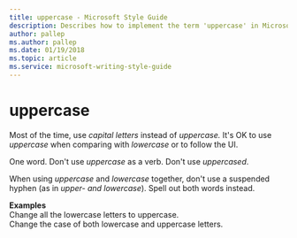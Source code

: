 ```yaml
---
title: uppercase - Microsoft Style Guide
description: Describes how to implement the term 'uppercase' in Microsoft content and provides examples of using 'uppercase' in content.
author: pallep
ms.author: pallep
ms.date: 01/19/2018
ms.topic: article
ms.service: microsoft-writing-style-guide
---
```


# uppercase

Most of the time, use *capital letters* instead of *uppercase.* It's OK to use *uppercase* when comparing with *lowercase* or to follow the UI. 

One word. Don't use *uppercase* as a verb. Don't use *uppercased*. 

When using *uppercase* and *lowercase* together, don't use a suspended hyphen (as in *upper- and lowercase*). Spell out both words instead. 

**Examples**  
Change all the lowercase letters to uppercase.  
Change the case of both lowercase and uppercase letters.   
